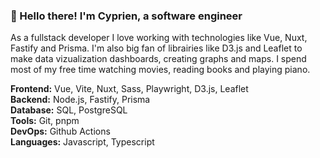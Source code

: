 ### 👋 Hello there! I'm Cyprien, a software engineer

As a fullstack developer I love working with technologies like Vue, Nuxt, Fastify and Prisma. I'm also big fan of librairies like D3.js and Leaflet to make data vizualization dashboards, creating graphs and maps. I spend most of my free time watching movies, reading books and playing piano.

**Frontend:** Vue, Vite, Nuxt, Sass, Playwright, D3.js, Leaflet\
**Backend:** Node.js, Fastify, Prisma\
**Database:** SQL, PostgreSQL\
**Tools:** Git, pnpm\
**DevOps:** Github Actions\
**Languages:** Javascript, Typescript

<!--
**CyprienF/cyprienf** is a ✨ _special_ ✨ repository because its `README.md` (this file) appears on your GitHub profile.

Here are some ideas to get you started:

- 🔭 I’m currently working on ...
- 🌱 I’m currently learning ...
- 👯 I’m looking to collaborate on ...
- 🤔 I’m looking for help with ...
- 💬 Ask me about ...
- 📫 How to reach me: ...
- 😄 Pronouns: ...
- ⚡ Fun fact: ...
-->
